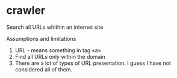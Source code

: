 # crawler
Search all URLs whithin an internet site

Assumptions and limitations 
1. URL - means something in tag «a» 
2. Find all URLs only within the domain 
3. There are a lot of types of URL presentation. I guess I have not considered all of them. 

